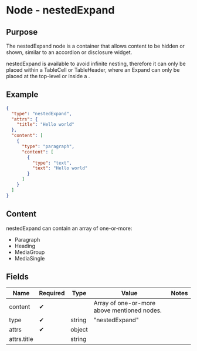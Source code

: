 # Node - nestedExpand

## Purpose

The nestedExpand node is a container that allows content to be hidden or shown, similar to an accordion or disclosure widget.

nestedExpand is available to avoid infinite nesting, therefore it can only be placed within a TableCell or TableHeader, where an Expand can only be placed at the top-level or inside a .

## Example

```json
{
  "type": "nestedExpand",
  "attrs": {
    "title": "Hello world"
  },
  "content": [
    {
      "type": "paragraph",
      "content": [
        {
          "type": "text",
          "text": "Hello world"
        }
      ]
    }
  ]
}
```

## Content

nestedExpand can contain an array of one-or-more:

* Paragraph
* Heading
* MediaGroup
* MediaSingle

## Fields

| Name | Required | Type | Value | Notes |
| --- | --- | --- | --- | --- |
| content | ✔ | | Array of one-or-more above mentioned nodes. | |
| type | ✔ | string | "nestedExpand" | |
| attrs | ✔ | object | | |
| attrs.title | | string | | |